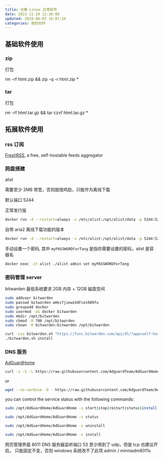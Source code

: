 ```yaml
---
title: 合集-Linux 日常软件
date: 2023-11-29 12:38:00
updated: 2024-08-03 16:07:24
categories: 我的创作
---
```


## 基础软件使用

### zip

打包

rm -rf html.zip && zip -q -r html.zip *

### tar

打包

rm -rf html.tar.gz && tar czvf html.tar.gz *

## 拓展软件使用

### rss 订阅

[FreshRSS](https://www.freshrss.org/), a free, self-hostable feeds aggregator

<!-- more -->

### 网盘搭建

alist

需要至少 2MB 带宽，否则就很鸡肋，只能作为离线下载

默认端口 5244

正常发行版

```sh
docker run -d --restart=always -v /etc/alist:/opt/alist/data -p 5244:5244 -e PUID=0 -e PGID=0 -e UMASK=022 --name="alist" xhofe/alist:latest
```

自带 aria2 离线下载功能的版本

```sh
docker run -d --restart=always -v /etc/alist:/opt/alist/data -p 5244:5244 -e PUID=0 -e PGID=0 -e UMASK=022 --name="alist-aria2" xhofe/alist-aria2:latest
```

手动设置一个密码, 其中 `myPASSWORDForTang` 是指你需要设置的密码，alist 是容器名

```sh
docker exec -it alist ./alist admin set myPASSWORDForTang
```

### 密码管理 server

bitwarden 最低系统要求 2GB 内存 + 12GB 磁盘空间

```sh
sudo adduser bitwarden
sudo passwd bitwarden wHeifjiewo3dFies989fu
sudo groupadd docker
sudo usermod -aG docker bitwarden
sudo mkdir /opt/bitwarden
sudo chmod -R 700 /opt/bitwarden
sudo chown -R bitwarden:bitwarden /opt/bitwarden

curl -Lso bitwarden.sh "https://func.bitwarden.com/api/dl/?app=self-host&platform=linux" && chmod 700 bitwarden.sh
./bitwarden.sh install
```

### DNS 服务

[AdGuardHome](https://github.com/AdguardTeam/AdGuardHome)

```sh
curl -s -S -L https://raw.githubusercontent.com/AdguardTeam/AdGuardHome/master/scripts/install.sh | sh -s -- -v
```

or

```sh
wget --no-verbose -O - https://raw.githubusercontent.com/AdguardTeam/AdGuardHome/master/scripts/install.sh | sh -s -- -v
```

you can control the service status with the following commands:

```sh
sudo /opt/AdGuardHome/AdGuardHome -s start|stop|restart|status|install|uninstall

sudo /opt/AdGuardHome/AdGuardHome -s status

sudo /opt/AdGuardHome/AdGuardHome -s uninstall

sudo /opt/AdGuardHome/AdGuardHome -s install
```

网页管理界面 8011
DNS 服务器监听端口 53 至少用到了 udp，但是 tcp 也建议开启。 只能固定不变，否则 windows 系统改不了此项
admin / minniadm8011s

